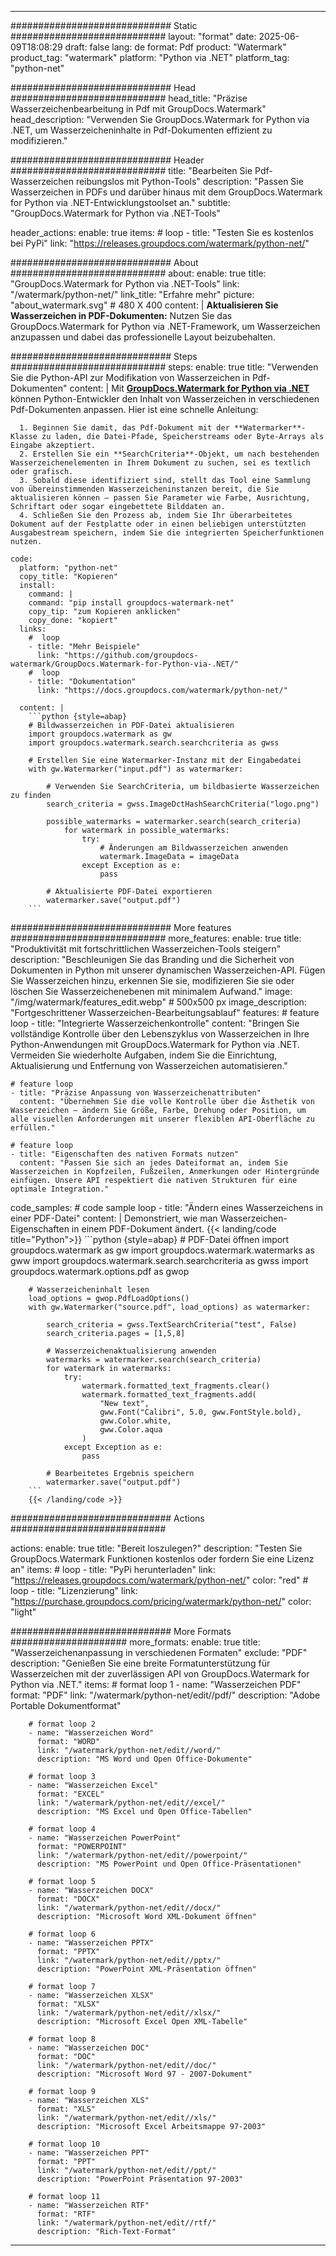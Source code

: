 
---
############################# Static ############################
layout: "format"
date:  2025-06-09T18:08:29
draft: false
lang: de
format: Pdf
product: "Watermark"
product_tag: "watermark"
platform: "Python via .NET"
platform_tag: "python-net"

############################# Head ############################
head_title: "Präzise Wasserzeichenbearbeitung in Pdf mit GroupDocs.Watermark"
head_description: "Verwenden Sie GroupDocs.Watermark for Python via .NET, um Wasserzeicheninhalte in Pdf-Dokumenten effizient zu modifizieren."

############################# Header ############################
title: "Bearbeiten Sie Pdf-Wasserzeichen reibungslos mit Python-Tools" 
description: "Passen Sie Wasserzeichen in PDFs und darüber hinaus mit dem GroupDocs.Watermark for Python via .NET-Entwicklungstoolset an."
subtitle: "GroupDocs.Watermark for Python via .NET-Tools" 

header_actions:
  enable: true
  items:
    #  loop
    - title: "Testen Sie es kostenlos bei PyPi"
      link: "https://releases.groupdocs.com/watermark/python-net/"
      
############################# About ############################
about:
    enable: true
    title: "GroupDocs.Watermark for Python via .NET-Tools"
    link: "/watermark/python-net/"
    link_title: "Erfahre mehr"
    picture: "about_watermark.svg" # 480 X 400
    content: |
       **Aktualisieren Sie Wasserzeichen in PDF-Dokumenten:** Nutzen Sie das GroupDocs.Watermark for Python via .NET-Framework, um Wasserzeichen anzupassen und dabei das professionelle Layout beizubehalten.

############################# Steps ############################
steps:
    enable: true
    title: "Verwenden Sie die Python-API zur Modifikation von Wasserzeichen in Pdf-Dokumenten"
    content: |
      Mit **[GroupDocs.Watermark for Python via .NET](https://products.groupdocs.com/watermark/python-net/)** können Python-Entwickler den Inhalt von Wasserzeichen in verschiedenen Pdf-Dokumenten anpassen. Hier ist eine schnelle Anleitung:
      
      1. Beginnen Sie damit, das Pdf-Dokument mit der **Watermarker**-Klasse zu laden, die Datei-Pfade, Speicherstreams oder Byte-Arrays als Eingabe akzeptiert.
      2. Erstellen Sie ein **SearchCriteria**-Objekt, um nach bestehenden Wasserzeichenelementen in Ihrem Dokument zu suchen, sei es textlich oder grafisch.
      3. Sobald diese identifiziert sind, stellt das Tool eine Sammlung von übereinstimmenden Wasserzeicheninstanzen bereit, die Sie aktualisieren können – passen Sie Parameter wie Farbe, Ausrichtung, Schriftart oder sogar eingebettete Bilddaten an.
      4. Schließen Sie den Prozess ab, indem Sie Ihr überarbeitetes Dokument auf der Festplatte oder in einen beliebigen unterstützten Ausgabestream speichern, indem Sie die integrierten Speicherfunktionen nutzen.
   
    code:
      platform: "python-net"
      copy_title: "Kopieren"
      install:
        command: |
        command: "pip install groupdocs-watermark-net"
        copy_tip: "zum Kopieren anklicken"
        copy_done: "kopiert"
      links:
        #  loop
        - title: "Mehr Beispiele"
          link: "https://github.com/groupdocs-watermark/GroupDocs.Watermark-for-Python-via-.NET/"
        #  loop
        - title: "Dokumentation"
          link: "https://docs.groupdocs.com/watermark/python-net/"
          
      content: |
        ```python {style=abap}
        # Bildwasserzeichen in PDF-Datei aktualisieren
        import groupdocs.watermark as gw
        import groupdocs.watermark.search.searchcriteria as gwss

        # Erstellen Sie eine Watermarker-Instanz mit der Eingabedatei
        with gw.Watermarker("input.pdf") as watermarker:

            # Verwenden Sie SearchCriteria, um bildbasierte Wasserzeichen zu finden
            search_criteria = gwss.ImageDctHashSearchCriteria("logo.png")

            possible_watermarks = watermarker.search(search_criteria)
                for watermark in possible_watermarks:
                    try:
                        # Änderungen am Bildwasserzeichen anwenden
                        watermark.ImageData = imageData
                    except Exception as e:
                        pass

            # Aktualisierte PDF-Datei exportieren
            watermarker.save("output.pdf")
        ```     

############################# More features ############################
more_features:
  enable: true
  title: "Produktivität mit fortschrittlichen Wasserzeichen-Tools steigern"
  description: "Beschleunigen Sie das Branding und die Sicherheit von Dokumenten in Python mit unserer dynamischen Wasserzeichen-API. Fügen Sie Wasserzeichen hinzu, erkennen Sie sie, modifizieren Sie sie oder löschen Sie Wasserzeichenebenen mit minimalem Aufwand."
  image: "/img/watermark/features_edit.webp" # 500x500 px
  image_description: "Fortgeschrittener Wasserzeichen-Bearbeitungsablauf"
  features:
    # feature loop
    - title: "Integrierte Wasserzeichenkontrolle"
      content: "Bringen Sie vollständige Kontrolle über den Lebenszyklus von Wasserzeichen in Ihre Python-Anwendungen mit GroupDocs.Watermark for Python via .NET. Vermeiden Sie wiederholte Aufgaben, indem Sie die Einrichtung, Aktualisierung und Entfernung von Wasserzeichen automatisieren."

    # feature loop
    - title: "Präzise Anpassung von Wasserzeichenattributen"
      content: "Übernehmen Sie die volle Kontrolle über die Ästhetik von Wasserzeichen – ändern Sie Größe, Farbe, Drehung oder Position, um alle visuellen Anforderungen mit unserer flexiblen API-Oberfläche zu erfüllen."

    # feature loop
    - title: "Eigenschaften des nativen Formats nutzen"
      content: "Passen Sie sich an jedes Dateiformat an, indem Sie Wasserzeichen in Kopfzeilen, Fußzeilen, Anmerkungen oder Hintergründe einfügen. Unsere API respektiert die nativen Strukturen für eine optimale Integration."
      
  code_samples:
    # code sample loop
    - title: "Ändern eines Wasserzeichens in einer PDF-Datei"
      content: |
        Demonstriert, wie man Wasserzeichen-Eigenschaften in einem PDF-Dokument ändert.
        {{< landing/code title="Python">}}
        ```python {style=abap}
        # PDF-Datei öffnen
        import groupdocs.watermark as gw
        import groupdocs.watermark.watermarks as gww
        import groupdocs.watermark.search.searchcriteria as gwss
        import groupdocs.watermark.options.pdf as gwop

        # Wasserzeicheninhalt lesen
        load_options = gwop.PdfLoadOptions()
        with gw.Watermarker("source.pdf", load_options) as watermarker:

            search_criteria = gwss.TextSearchCriteria("test", False)
            search_criteria.pages = [1,5,8]

            # Wasserzeichenaktualisierung anwenden
            watermarks = watermarker.search(search_criteria)
            for watermark in watermarks:
                try:
                    watermark.formatted_text_fragments.clear()
                    watermark.formatted_text_fragments.add(
                        "New text", 
                        gww.Font("Calibri", 5.0, gww.FontStyle.bold), 
                        gww.Color.white, 
                        gww.Color.aqua
                    )
                except Exception as e:
                    pass
        
            # Bearbeitetes Ergebnis speichern
            watermarker.save("output.pdf")
        ```
        {{< /landing/code >}}


############################# Actions ############################

actions:
  enable: true
  title: "Bereit loszulegen?"
  description: "Testen Sie GroupDocs.Watermark Funktionen kostenlos oder fordern Sie eine Lizenz an"
  items:
    #  loop
    - title: "PyPi herunterladen"
      link: "https://releases.groupdocs.com/watermark/python-net/"
      color: "red"
        #  loop
    - title: "Lizenzierung"
      link: "https://purchase.groupdocs.com/pricing/watermark/python-net/"
      color: "light"


############################# More Formats #####################
more_formats:
    enable: true
    title: "Wasserzeichenanpassung in verschiedenen Formaten"
    exclude: "PDF"
    description: "Genießen Sie eine breite Formatunterstützung für Wasserzeichen mit der zuverlässigen API von GroupDocs.Watermark for Python via .NET."
    items: 
        # format loop 1
        - name: "Wasserzeichen PDF"
          format: "PDF"
          link: "/watermark/python-net/edit//pdf/"
          description: "Adobe Portable Dokumentformat"

        # format loop 2
        - name: "Wasserzeichen Word"
          format: "WORD"
          link: "/watermark/python-net/edit//word/"
          description: "MS Word und Open Office-Dokumente"
          
        # format loop 3
        - name: "Wasserzeichen Excel"
          format: "EXCEL"
          link: "/watermark/python-net/edit//excel/"
          description: "MS Excel und Open Office-Tabellen"

        # format loop 4
        - name: "Wasserzeichen PowerPoint"
          format: "POWERPOINT"
          link: "/watermark/python-net/edit//powerpoint/"
          description: "MS PowerPoint und Open Office-Präsentationen"

        # format loop 5
        - name: "Wasserzeichen DOCX"
          format: "DOCX"
          link: "/watermark/python-net/edit//docx/"
          description: "Microsoft Word XML-Dokument öffnen"
          
        # format loop 6
        - name: "Wasserzeichen PPTX"
          format: "PPTX"
          link: "/watermark/python-net/edit//pptx/"
          description: "PowerPoint XML-Präsentation öffnen"
          
        # format loop 7
        - name: "Wasserzeichen XLSX"
          format: "XLSX"
          link: "/watermark/python-net/edit//xlsx/"
          description: "Microsoft Excel Open XML-Tabelle"

        # format loop 8
        - name: "Wasserzeichen DOC"
          format: "DOC"
          link: "/watermark/python-net/edit//doc/"
          description: "Microsoft Word 97 - 2007-Dokument"

        # format loop 9
        - name: "Wasserzeichen XLS"
          format: "XLS"
          link: "/watermark/python-net/edit//xls/"
          description: "Microsoft Excel Arbeitsmappe 97-2003"

        # format loop 10
        - name: "Wasserzeichen PPT"
          format: "PPT"
          link: "/watermark/python-net/edit//ppt/"
          description: "PowerPoint Präsentation 97-2003"

        # format loop 11
        - name: "Wasserzeichen RTF"
          format: "RTF"
          link: "/watermark/python-net/edit//rtf/"
          description: "Rich-Text-Format"

---